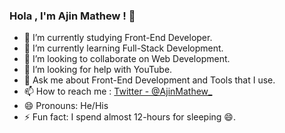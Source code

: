 ### Hola , I'm Ajin Mathew ! 👋

- 🔭 I’m currently studying Front-End Developer.
- 🌱 I’m currently learning Full-Stack Development.
- 👯 I’m looking to collaborate on Web Development.
- 🤔 I’m looking for help with YouTube.
- 💬 Ask me about Front-End Development and Tools that I use.
- 📫 How to reach me : [Twitter - @AjinMathew_](https://twitter.com/AjinMathew_)
- 😄 Pronouns: He/His
- ⚡ Fun fact: I spend almost 12-hours for sleeping 😄.

